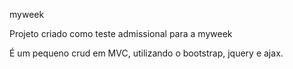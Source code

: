 myweek


Projeto criado como teste admissional para a myweek

É um pequeno crud em MVC, utilizando o bootstrap, jquery e ajax.
